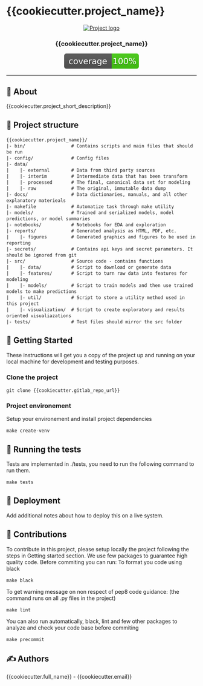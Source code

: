 # {{cookiecutter.project_name}}

<p align="center">
  <a href="" rel="noopener">
 <img width=200px height=200px src="https://i.imgur.com/6wj0hh6.jpg" alt="Project logo"></a>
</p>

<h3 align="center">{{cookiecutter.project_name}}</h3>

<div align="center">

  [![code coverage](coverage.svg "Code coverage")]()
</div>

---


## 🧐 About <a name = "about"></a>
{{cookiecutter.project_short_description}}

## 🔖 Project structure

```
{{cookiecutter.project_name}}/
|- bin/                 # Contains scripts and main files that should be run
|- config/              # Config files
|- data/
|    |- external        # Data from third party sources
|    |- interim         # Intermediate data that has been transform
|    |- processed       # The final, canonical data set for modeling
|    |- raw             # The original, immutable data dump
|- docs/                # Data dictionaries, manuals, and all other explanatory materieals
|- makefile             # Automatize task through make utility
|- models/              # Trained and serialized models, model predictions, or model summaries
|- notebooks/           # Notebooks for EDA and exploration
|- reports/             # Generated analysis as HTML, PDF, etc.
|    |- figures         # Generated graphics and figures to be used in reporting
|- secrets/             # Contains api keys and secret parameters. It should be ignored from git
|- src/                 # Source code - contains functions 
|    |- data/           # Script to download or generate data 
|    |- features/       # Script to turn raw data into features for modeling
|    |- models/         # Script to train models and then use trained models to make predictions
|    |- util/           # Script to store a utility method used in this project
|    |- visualization/  # Script to create exploratory and results oriented visualiazations
|- tests/               # Test files should mirror the src folder
```

## 🏁 Getting Started <a name = "getting_started"></a>
These instructions will get you a copy of the project up and running on your local machine for development and testing purposes.

### Clone the project
```
git clone {{cookiecutter.gitlab_repo_url}}
```

### Project environement
Setup your environement and install project dependencies
```
make create-venv
```

## 🔧 Running the tests
Tests are implemented in ./tests, you need to run the following command to run them.
```
make tests
```

## 🚀 Deployment
Add additional notes about how to deploy this on a live system.

## 🎈 Contributions
To contribute in this project, please setup locally the project following the steps  in Getting started section.
We use few packages to guarantee high quality code. Before commiting you can run:
To format you code using black
```
make black
```
To get warning message on non respect of pep8 code guidance:
(the command runs on all .py files in the project)
```
make lint
```
You can also run automatically, black, lint and few other packages to analyze and check your code base before commiting
```
make precommit
```

##  ✍️ Authors
{{cookiecutter.full_name}} - {{cookiecutter.email}}